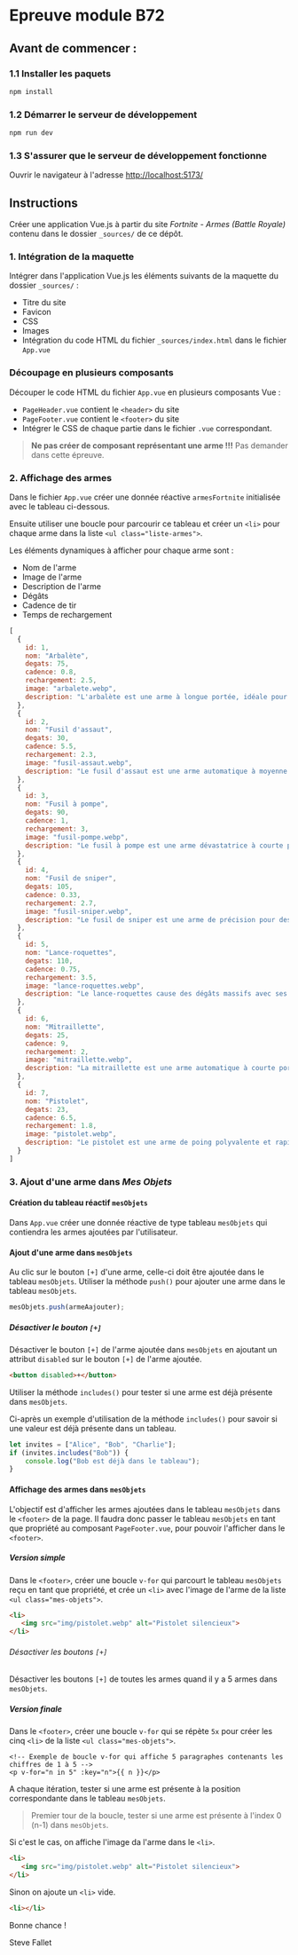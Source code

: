 # Epreuve module B72

## Avant de commencer :
### 1.1 Installer les paquets
```sh
npm install
```
### 1.2 Démarrer le serveur de développement
```sh
npm run dev
```
### 1.3 S'assurer que le serveur de développement fonctionne
Ouvrir le navigateur à l'adresse [http://localhost:5173/](http://localhost:5173/) 

## Instructions
Créer une application Vue.js à partir du site _Fortnite - Armes (Battle Royale)_
contenu dans le dossier `_sources/` de ce dépôt.

### 1. Intégration de la maquette
Intégrer dans l'application Vue.js les éléments suivants de la maquette du dossier `_sources/` :
- Titre du site
- Favicon
- CSS
- Images
- Intégration du code HTML du fichier `_sources/index.html` dans le fichier `App.vue`

### Découpage en plusieurs composants
Découper le code HTML du fichier `App.vue` en plusieurs composants Vue :
- `PageHeader.vue` contient le `<header>` du site
- `PageFooter.vue` contient le `<footer>` du site
- Intégrer le CSS de chaque partie dans le fichier `.vue` correspondant.

> **Ne pas créer de composant représentant une arme !!!** Pas demander dans cette épreuve.

### 2. Affichage des armes
Dans le fichier `App.vue` créer une donnée réactive `armesFortnite` initialisée avec le tableau ci-dessous.

Ensuite utiliser une boucle pour parcourir ce tableau et créer un `<li>`
pour chaque arme dans la liste `<ul class="liste-armes">`.

Les éléments dynamiques à afficher pour chaque arme sont :
- Nom de l'arme
- Image de l'arme
- Description de l'arme
- Dégâts
- Cadence de tir
- Temps de rechargement

```js
[
  {
    id: 1,
    nom: "Arbalète",
    degats: 75,
    cadence: 0.8,
    rechargement: 2.5,
    image: "arbalete.webp",
    description: "L'arbalète est une arme à longue portée, idéale pour des attaques précises."
  },
  {
    id: 2,
    nom: "Fusil d'assaut",
    degats: 30,
    cadence: 5.5,
    rechargement: 2.3,
    image: "fusil-assaut.webp",
    description: "Le fusil d'assaut est une arme automatique à moyenne portée."
  },
  {
    id: 3,
    nom: "Fusil à pompe",
    degats: 90,
    cadence: 1,
    rechargement: 3,
    image: "fusil-pompe.webp",
    description: "Le fusil à pompe est une arme dévastatrice à courte portée."
  },
  {
    id: 4,
    nom: "Fusil de sniper",
    degats: 105,
    cadence: 0.33,
    rechargement: 2.7,
    image: "fusil-sniper.webp",
    description: "Le fusil de sniper est une arme de précision pour des tirs à très longue portée."
  },
  {
    id: 5,
    nom: "Lance-roquettes",
    degats: 110,
    cadence: 0.75,
    rechargement: 3.5,
    image: "lance-roquettes.webp",
    description: "Le lance-roquettes cause des dégâts massifs avec ses explosions."
  },
  {
    id: 6,
    nom: "Mitraillette",
    degats: 25,
    cadence: 9,
    rechargement: 2,
    image: "mitraillette.webp",
    description: "La mitraillette est une arme automatique à courte portée avec une cadence de tir élevée."
  },
  {
    id: 7,
    nom: "Pistolet",
    degats: 23,
    cadence: 6.5,
    rechargement: 1.8,
    image: "pistolet.webp",
    description: "Le pistolet est une arme de poing polyvalente et rapide."
  }
]
```

### 3. Ajout d'une arme dans _Mes Objets_

#### Création du tableau réactif `mesObjets`
Dans `App.vue` créer une donnée réactive de type tableau `mesObjets` qui contiendra
les armes ajoutées par l'utilisateur.

#### Ajout d'une arme dans `mesObjets`
Au clic sur le bouton `[+]` d'une arme, celle-ci doit être ajoutée dans le tableau `mesObjets`.
Utiliser la méthode `push()` pour ajouter une arme dans le tableau `mesObjets`.
```js
mesObjets.push(armeAajouter);
```
##### Désactiver le bouton `[+]`
Désactiver le bouton `[+]` de l'arme ajoutée dans `mesObjets` 
en ajoutant un attribut `disabled` sur le bouton `[+]` de l'arme ajoutée.
```html
<button disabled>+</button>
```

Utiliser la méthode `includes()` pour tester si une arme est déjà présente dans `mesObjets`.

Ci-après un exemple d'utilisation de la méthode `includes()`
pour savoir si une valeur est déjà présente dans un tableau.
```js
let invites = ["Alice", "Bob", "Charlie"];
if (invites.includes("Bob")) {
    console.log("Bob est déjà dans le tableau");
}
```
#### Affichage des armes dans `mesObjets`
L'objectif est d'afficher les armes ajoutées dans le tableau `mesObjets` dans le `<footer>` de la page.
Il faudra donc passer le tableau `mesObjets` en tant que propriété au composant `PageFooter.vue`,
pour pouvoir l'afficher dans le `<footer>`.

##### Version simple
Dans le `<footer>`, créer une boucle `v-for` qui parcourt le tableau `mesObjets` reçu en tant que propriété,
et crée un `<li>` avec l'image de l'arme de la liste `<ul class="mes-objets">`.
```html
<li>
   <img src="img/pistolet.webp" alt="Pistolet silencieux">
</li>
```
###### Désactiver les boutons `[+]` 
Désactiver les boutons `[+]` de toutes les armes quand il y a 5 armes dans `mesObjets`.

##### Version finale
Dans le `<footer>`, créer une boucle `v-for` qui se répète `5x` pour créer les cinq `<li>`
de la liste `<ul class="mes-objets">`.
```vue
<!-- Exemple de boucle v-for qui affiche 5 paragraphes contenants les chiffres de 1 à 5 -->
<p v-for="n in 5" :key="n">{{ n }}</p>
```
A chaque itération, tester si une arme est présente à la position correspondante dans le tableau `mesObjets`.
> Premier tour de la boucle, tester si une arme est présente à l'index 0 (n-1) dans `mesObjets`.

Si c'est le cas, on affiche l'image da l'arme dans le `<li>`.
```html
<li>
   <img src="img/pistolet.webp" alt="Pistolet silencieux">
</li>
```
Sinon on ajoute un `<li>` vide.
```html
<li></li>
```

Bonne chance !

Steve Fallet



    


